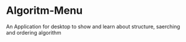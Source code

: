 # Algoritm-Menu
An Application for desktop to show and learn about structure, saerching and ordering algorithm 
